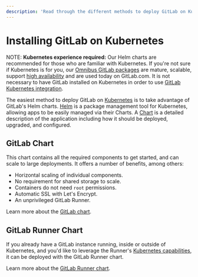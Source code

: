 ```yaml
---
description: 'Read through the different methods to deploy GitLab on Kubernetes.'
---
```


# Installing GitLab on Kubernetes

NOTE: **Kubernetes experience required:**
Our Helm charts are recommended for those who are familiar with Kubernetes.
If you're not sure if Kubernetes is for you, our
[Omnibus GitLab packages](../README.md#installing-gitlab-using-the-omnibus-gitlab-package-recommended)
are mature, scalable, support [high availability](../../administration/high_availability/README.md)
and are used today on GitLab.com.
It is not necessary to have GitLab installed on Kubernetes in order to use [GitLab Kubernetes integration](../../user/project/clusters/index.md). 

The easiest method to deploy GitLab on [Kubernetes](https://kubernetes.io/) is
to take advantage of GitLab's Helm charts. [Helm](https://github.com/kubernetes/helm/blob/master/README.md)
is a package management tool for Kubernetes, allowing apps to be easily managed via their
Charts. A [Chart](https://github.com/kubernetes/charts) is a detailed description
of the application including how it should be deployed, upgraded, and configured.

## GitLab Chart

This chart contains all the required components to get started, and can scale to
large deployments. It offers a number of benefits, among others:

- Horizontal scaling of individual components.
- No requirement for shared storage to scale.
- Containers do not need `root` permissions.
- Automatic SSL with Let's Encrypt.
- An unprivileged GitLab Runner.

Learn more about the [GitLab chart](https://docs.gitlab.com/charts/).

## GitLab Runner Chart

If you already have a GitLab instance running, inside or outside of Kubernetes,
and you'd like to leverage the Runner's
[Kubernetes capabilities](https://docs.gitlab.com/runner/executors/kubernetes.html),
it can be deployed with the GitLab Runner chart.

Learn more about the [GitLab Runner chart](https://docs.gitlab.com/runner/install/kubernetes.html).
